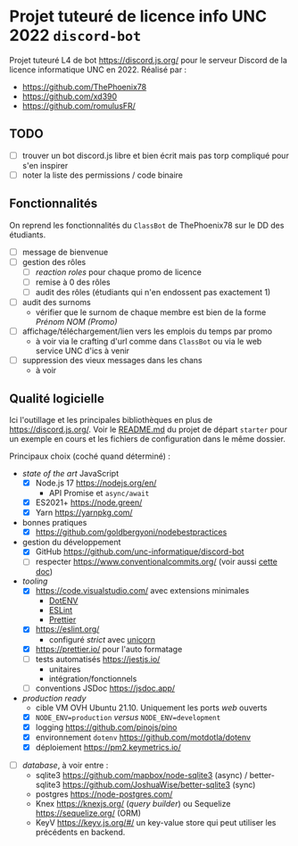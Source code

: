# Projet tuteuré de licence info UNC 2022 `discord-bot`

Projet tuteuré L4 de bot <https://discord.js.org/> pour le serveur Discord de la licence informatique UNC en 2022. Réalisé par :

- <https://github.com/ThePhoenix78>
- <https://github.com/xd390>
- <https://github.com/romulusFR/>

## TODO

- [ ] trouver un bot discord.js libre et bien écrit mais pas torp compliqué pour s'en inspirer
- [ ] noter la liste des permissions / code binaire

## Fonctionnalités

On reprend les fonctionnalités du `ClassBot` de ThePhoenix78 sur le DD des étudiants.

- [ ] message de bienvenue
- [ ] gestion des rôles
  - [ ] _reaction roles_ pour chaque promo de licence
  - [ ] remise à 0 des rôles
  - [ ] audit des rôles (étudiants qui n'en endossent pas exactement 1)
- [ ] audit des surnoms
  - vérifier que le surnom de chaque membre est bien de la forme _Prénom NOM (Promo)_
- [ ] affichage/téléchargement/lien vers les emplois du temps par promo
  - à voir via le crafting d'url comme dans `ClassBot` ou via le web service UNC d'ics à venir
- [ ] suppression des vieux messages dans les chans
  - à voir

## Qualité logicielle

Ici l'outillage et les principales bibliothèques en plus de <https://discord.js.org/>.
Voir le [README.md](demos/starter/README.md) du projet de départ `starter` pour un exemple en cours et les fichiers de configuration dans le même dossier.

Principaux choix (coché quand déterminé) :

- _state of the art_ JavaScript
  - [X] Node.js 17 <https://nodejs.org/en/>
    - API Promise et `async/await`
  - [X] ES2021+ <https://node.green/>
  - [X] Yarn <https://yarnpkg.com/>
- bonnes pratiques
  - [X] <https://github.com/goldbergyoni/nodebestpractices>
- gestion du développement
  - [X] GitHub <https://github.com/unc-informatique/discord-bot>
  - [ ] respecter <https://www.conventionalcommits.org/> (voir aussi [cette doc](https://gist.github.com/joshbuchea/6f47e86d2510bce28f8e7f42ae84c716))
- _tooling_
  - [X] <https://code.visualstudio.com/> avec extensions minimales
    - [DotENV](https://marketplace.visualstudio.com/items?itemName=mikestead.dotenv)
    - [ESLint](https://marketplace.visualstudio.com/items?itemName=dbaeumer.vscode-eslint)
    - [Prettier](https://marketplace.visualstudio.com/items?itemName=esbenp.prettier-vscode)
  - [X] <https://eslint.org/>
    - configuré _strict_ avec [unicorn](https://github.com/sindresorhus/eslint-plugin-unicorn)
  - [X] <https://prettier.io/> pour l'auto formatage
  - [ ] tests automatisés <https://jestjs.io/>
    - unitaires
    - intégration/fonctionnels
  - [ ] conventions JSDoc <https://jsdoc.app/>
- _production ready_
  - cible VM OVH Ubuntu 21.10. Uniquement les ports _web_ ouverts
  - [X] `NODE_ENV=production` _versus_ `NODE_ENV=development`
  - [X] logging <https://github.com/pinojs/pino>
  - [X] environnement `dotenv` <https://github.com/motdotla/dotenv>
  - [X] déploiement <https://pm2.keymetrics.io/>
- [ ] _database_, à voir entre :
  - sqlite3 <https://github.com/mapbox/node-sqlite3> (async) / better-sqlite3 <https://github.com/JoshuaWise/better-sqlite3> (sync)
  - postgres <https://node-postgres.com/>
  - Knex <https://knexjs.org/> (_query builder_) ou Sequelize <https://sequelize.org/> (ORM)
  - KeyV <https://keyv.js.org/#/> un key-value store qui peut utiliser les précédents en backend.
